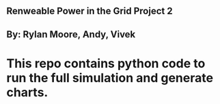 ## Renweable Power in the Grid Project 2
## By: Rylan Moore, Andy, Vivek

# This repo contains python code to run the full simulation and generate charts. 

